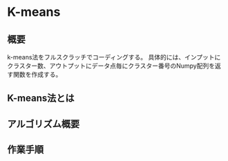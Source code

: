 # K-means

## 概要
k-means法をフルスクラッチでコーディングする。
具体的には、インプットにクラスター数、アウトプットにデータ点毎にクラスター番号のNumpy配列を返す関数を作成する。

## K-means法とは

## アルゴリズム概要

## 作業手順
